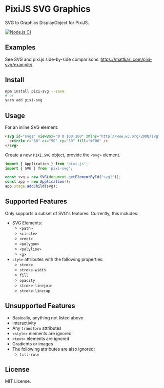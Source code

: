# PixiJS SVG Graphics

SVG to Graphics DisplayObject for PixiJS.

[![Node.js CI](https://github.com/bigtimebuddy/pixi-svg/workflows/Node.js%20CI/badge.svg)](https://github.com/bigtimebuddy/pixi-svg/actions?query=workflow%3A%22Node.js+CI%22)

## Examples

See SVG and pixi.js side-by-side comparisons:
https://mattkarl.com/pixi-svg/example/

## Install

```bash
npm install pixi-svg --save
# or
yarn add pixi-svg
```

## Usage

For an inline SVG element:

```html
<svg id="svg1" viewBox="0 0 100 100" xmlns="http://www.w3.org/2000/svg">
  <circle r="50" cx="50" cy="50" fill="#F00" />
</svg>
```

Create a new `PIXI.SVG` object, provide the `<svg>` element.

```js
import { Application } from 'pixi.js';
import { SVG } from 'pixi-svg';

const svg = new SVG(document.getElementById("svg1"));
const app = new Application();
app.stage.addChild(svg);
```

## Supported Features

Only supports a subset of SVG's features. Currently, this includes: 
- SVG Elements:
  - `<path>`
  - `<circle>`
  - `<rect>`
  - `<polygon>`
  - `<polyline>`
  - `<g>`
- `style` attributes with the following properties:
  - `stroke`
  - `stroke-width`
  - `fill`
  - `opacity`
  - `stroke-linejoin`
  - `stroke-linecap`

## Unsupported Features

- Basically, anything not listed above
- Interactivity
- Any `transform` attributes
- `<style>` elements are ignored
- `<text>` elements are ignored
- Gradients or images
- The following attributes are also ignored:
  - `fill-rule`

## License

MIT License.

